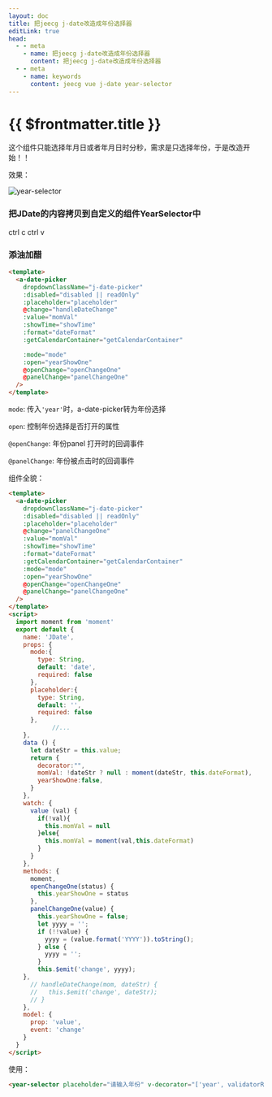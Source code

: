 ```yaml
---
layout: doc
title: 把jeecg j-date改造成年份选择器
editLink: true
head:
  - - meta
    - name: 把jeecg j-date改造成年份选择器
      content: 把jeecg j-date改造成年份选择器
  - - meta
    - name: keywords
      content: jeecg vue j-date year-selector
---
```

# {{ $frontmatter.title }}

这个组件只能选择年月日或者年月日时分秒，需求是只选择年份，于是改造开始！！

效果：

![year-selector](https://nic-gz-1308403500.file.myqcloud.com/vitepress/011_j_date_year_selector-2023-06-05-10-55-34.png)

### 把JDate的内容拷贝到自定义的组件YearSelector中

ctrl c ctrl v



### 添油加醋

```html
<template>
  <a-date-picker
    dropdownClassName="j-date-picker"
    :disabled="disabled || readOnly"
    :placeholder="placeholder"
    @change="handleDateChange"
    :value="momVal"
    :showTime="showTime"
    :format="dateFormat"
    :getCalendarContainer="getCalendarContainer"

    :mode="mode"
    :open="yearShowOne"
    @openChange="openChangeOne"
    @panelChange="panelChangeOne"
  />
</template>
```

`mode`: 传入`'year'`时，a-date-picker转为年份选择

`open`: 控制年份选择是否打开的属性

`@openChange`: 年份panel 打开时的回调事件

`@panelChange`: 年份被点击时的回调事件

组件全貌：

```html
<template>
  <a-date-picker
    dropdownClassName="j-date-picker"
    :disabled="disabled || readOnly"
    :placeholder="placeholder"
    @change="panelChangeOne"
    :value="momVal"
    :showTime="showTime"
    :format="dateFormat"
    :getCalendarContainer="getCalendarContainer"
    :mode="mode"
    :open="yearShowOne"
    @openChange="openChangeOne"
    @panelChange="panelChangeOne"
  />
</template>
<script>
  import moment from 'moment'
  export default {
    name: 'JDate',
    props: {
      mode:{
        type: String,
        default: 'date',
        required: false
      },
      placeholder:{
        type: String,
        default: '',
        required: false
      },
			//...
    },
    data () {
      let dateStr = this.value;
      return {
        decorator:"",
        momVal: !dateStr ? null : moment(dateStr, this.dateFormat),
        yearShowOne:false,
      }
    },
    watch: {
      value (val) {
        if(!val){
          this.momVal = null
        }else{
          this.momVal = moment(val,this.dateFormat)
        }
      }
    },
    methods: {
      moment,
      openChangeOne(status) {
        this.yearShowOne = status
      },
      panelChangeOne(value) {
        this.yearShowOne = false;
        let yyyy = '';
        if (!!value) {
          yyyy = (value.format('YYYY')).toString();
        } else {
          yyyy = '';
        }
        this.$emit('change', yyyy);
    },
      // handleDateChange(mom, dateStr) {
      //   this.$emit('change', dateStr);
      // }
    },
    model: {
      prop: 'value',
      event: 'change'
    }
  }
</script>
```

使用：

```html
<year-selector placeholder="请输入年份" v-decorator="['year', validatorRules.year]" :trigger-change="true" mode="year" dateFormat="YYYY"  style="width: 100%"/>
```